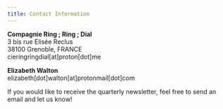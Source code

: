 ```yaml
---
title: Contact Information 
---
```


**Compagnie Ring ; Ring ; Dial** <br />
3 bis rue Elisée Reclus<br />
38100 Grenoble, FRANCE<br />
cieringringdial[at]proton[dot]me <br />

**Elizabeth Walton**<br />
elizabeth[dot]walton[at]protonmail[dot]com <br />

If you would like to receive the quarterly newsletter, feel free to send an email and let us know! 



